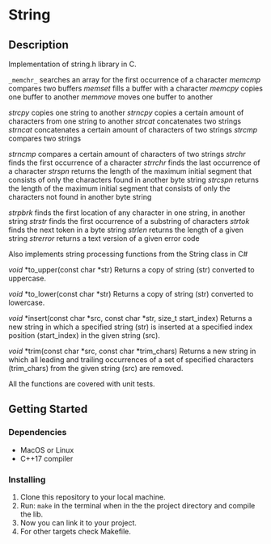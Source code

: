 # String

## Description

Implementation of string.h library in C.

`_memchr_` searches an array for the first occurrence of a character
_memcmp_ compares two buffers
_memset_ fills a buffer with a character
_memcpy_ copies one buffer to another
_memmove_ moves one buffer to another

_strcpy_ copies one string to another
_strncpy_ copies a certain amount of characters from one string to another
_strcat_ concatenates two strings
_strncat_ concatenates a certain amount of characters of two strings
_strcmp_ compares two strings

_strncmp_ compares a certain amount of characters of two strings
_strchr_ finds the first occurrence of a character
_strrchr_ finds the last occurrence of a character
_strspn_ returns the length of the maximum initial segment that consists
of only the characters found in another byte string
_strcspn_ returns the length of the maximum initial segment that consists
of only the characters not found in another byte string

_strpbrk_ finds the first location of any character in one string, in another string
_strstr_ finds the first occurrence of a substring of characters
_strtok_ finds the next token in a byte string
_strlen_ returns the length of a given string
_strerror_ returns a text version of a given error code

Also implements string processing functions from the String class in C#

_void_ *to_upper(const char *str)
Returns a copy of string (str) converted to uppercase. 

_void_ *to_lower(const char *str) Returns a copy of string (str) converted to lowercase. 

_void_ *insert(const char *src, const char *str, size_t start_index)
Returns a new string in which a specified string (str) is inserted at a specified index position (start_index) in the given string (src). 

_void_ *trim(const char *src, const char *trim_chars)
Returns a new string in which all leading and trailing occurrences of a set of specified characters (trim_chars) from the given string (src) are removed.


All the functions are covered with unit tests.

## Getting Started

### Dependencies

- MacOS or Linux
- C++17 compiler

### Installing

1. Clone this repository to your local machine.
2. Run: `make` in the terminal when in the the project directory and compile the lib.
3. Now you can link it to your project.
4. For other targets check Makefile.
